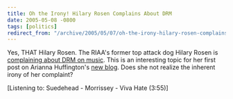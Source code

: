 ```yaml
---
title: Oh the Irony! Hilary Rosen Complains About DRM
date: 2005-05-08 -0800
tags: [politics]
redirect_from: "/archive/2005/05/07/oh-the-irony-hilary-rosen-complains-about-drm.aspx/"
---
```


Yes, THAT Hilary Rosen. The RIAA's former top attack dog Hilary Rosen is
[complaining about DRM on
music](http://www.huffingtonpost.com/theblog/archive/2005/05/steve-jobs-let-.html).
This is an interesting topic for her first post on Arianna Huffington's
[new blog](http://www.huffingtonpost.com/theblog/). Does she not realize
the inherent irony of her complaint?

[Listening to: Suedehead - Morrissey - Viva Hate (3:55)]

